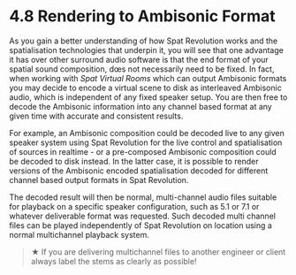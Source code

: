 # 4.8 Rendering to Ambisonic Format

As you gain a better understanding of how Spat Revolution works and the spatialisation technologies that underpin it, you will see that one advantage it has over
other surround audio software is that the end format of your spatial sound composition, dœs not necessarily need to be fixed. In fact, when working with _Spat Virtual
Rooms_ which can output Ambisonic formats you may decide to encode a virtual
scene to disk as interleaved Ambisonic audio, which is independent of any fixed
speaker setup. You are then free to decode the Ambisonic information into any
channel based format at any given time with accurate and consistent results.

For example, an Ambisonic composition could be decoded live to any given
speaker system using Spat Revolution for the live control and spatialisation of
sources in realtime - or a pre-composed Ambisonic composition could be decoded to disk instead. In the latter case, it is possible to render versions of the Ambisonic encoded spatialisation decoded for different channel based output formats
in Spat Revolution. 

The decoded result will then be normal, multi-channel audio
files suitable for playback on a specific speaker configuration, such as 5.1 or 7.1 or
whatever deliverable format was requested. Such decoded multi channel files can
be played independently of Spat Revolution on location using a normal multichannel playback system.


> ★ If you are delivering multichannel files to another engineer or client
always label the stems as clearly as possible!

